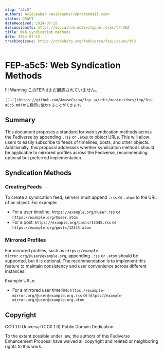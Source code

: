 ```yaml
---
slug: "a5c5"
authors: AvidSeeker <avidseeker7@protonmail.com>
status: DRAFT
dateReceived: 2024-07-15
discussionsTo: https://socialhub.activitypub.rocks/t/4362
title: Web Syndication Methods
date: 2024-07-15
trackingIssue: https://codeberg.org/fediverse/fep/issues/368
---
```

# FEP-a5c5: Web Syndication Methods
!!! Warning
    このFEPはまだ翻訳されていません。

    [ここ](https://github.com/AmaseCocoa/fep-ja/edit/master/docs/fep/fep-a5c5.md)から翻訳に協力することができます。

## Summary

This document proposes a standard for web syndication methods across the
Fediverse by appending `.rss` or `.atom` to object URLs. This will allow users
to easily subscribe to feeds of timelines, posts, and other objects.
Additionally, this proposal addresses whether syndication methods should be
applicable to mirrored profiles across the Fediverse, recommending optional but
preferred implementation.

## Syndication Methods

### Creating Feeds

To create a syndication feed, servers must append `.rss` or `.atom` to the URL
of an object. For example:

- For a user timeline: `https://example.org/@user.rss` or `https://example.org/@user.atom`
- For a post: `https://example.org/posts/12345.rss` or `https://example.org/posts/12345.atom`

### Mirrored Profiles

For mirrored profiles, such as `https://example-mirror.org/@user@example.org`,
appending `.rss` or `.atom` should be supported, but it is optional. The
recommendation is to implement this feature to maintain consistency and user
convenience across different instances.

Example URLs:

- For a mirrored user timeline:
  `https://example-mirror.org/@user@example.org.rss` or
  `https://example-mirror.org/@user@example.org.atom`

## Copyright

CC0 1.0 Universal (CC0 1.0) Public Domain Dedication

To the extent possible under law, the authors of this Fediverse Enhancement
Proposal have waived all copyright and related or neighboring rights to this
work.
